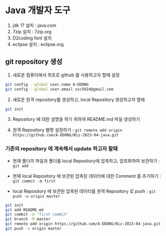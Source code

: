 # Java 개발자 도구 
1. jdk 17 설치 : java.com
2. 7zip 설치 : 7zip.org
3. D2coding font 설치
4. eclipse 설치 : eclipse.org

## git repository 생성
1. 새로운 컴퓨터애서 최초로 github 를 사용하고자 할때 설정
```bash
git config --global user.name A-DDONG
git config --global user.email ssc5924@gmail.com
```
2. 새로운 원격 repository를 생성하고, local Repository 생성하고자 할때
```bash
git init
```
3. Repository 에 대한 설명을 하기 위하여 README.md 파일 생성하기

4. 원격 Repository 별명 설정하기 : `git remote add origin https://github.com/A-DDONG/Biz-2023-04-java.git`   

### 기존의 repository 에 계속해서 update 하고자 할때

- 현재 폴더의 파일과 폴더를 local Repository에
압축하고, 암호화하여 보관하기 : `git add .`

- 현재 local Repository 에 보관된 압축된
데이터에 대한 Comment 를 추가하기 : `git commit -m first`

- local Repository 에 보관된 압축된 데이터를
원격 Repository 로 push : `git push -u origin master`

```bash
git init
git add README.md
git commit -m "first commit"
git branch -M master
git remote add origin https://github.com/A-DDONG/Biz-2023-04-java.git
git push -u origin master
```